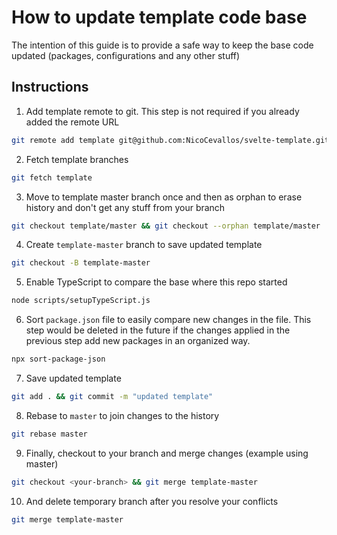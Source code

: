 # How to update template code base

The intention of this guide is to provide a safe way to keep the base code updated (packages,
configurations and any other stuff)

## Instructions

1. Add template remote to git. This step is not required if you already added the remote URL

```zsh
git remote add template git@github.com:NicoCevallos/svelte-template.git
```

2. Fetch template branches

```zsh
git fetch template
```

3. Move to template master branch once and then as orphan to erase history and don't get any stuff
   from your branch

```zsh
git checkout template/master && git checkout --orphan template/master
```

4. Create `template-master` branch to save updated template

```zsh
git checkout -B template-master
```

5. Enable TypeScript to compare the base where this repo started

```zsh
node scripts/setupTypeScript.js
```

6. Sort `package.json` file to easily compare new changes in the file. This step would be deleted in
   the future if the changes applied in the previous step add new packages in an organized way.

```zsh
npx sort-package-json
```

7. Save updated template

```zsh
git add . && git commit -m "updated template"
```

8. Rebase to `master` to join changes to the history

```zsh
git rebase master
```

9. Finally, checkout to your branch and merge changes (example using master)

```zsh
git checkout <your-branch> && git merge template-master
```

10. And delete temporary branch after you resolve your conflicts

```zsh
git merge template-master
```
